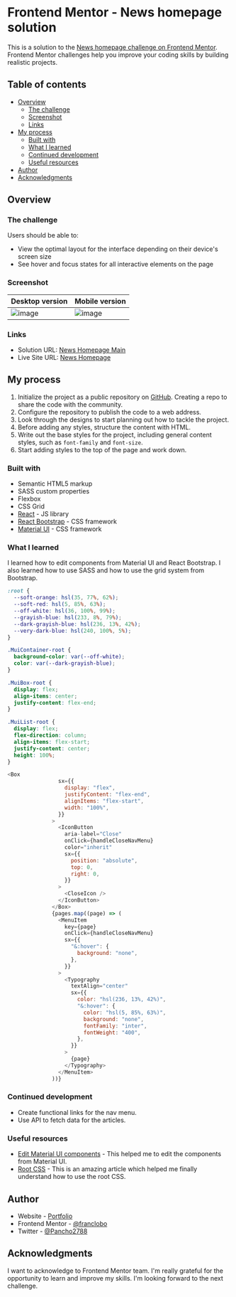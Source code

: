 # Frontend Mentor - News homepage solution

This is a solution to the [News homepage challenge on Frontend Mentor](https://www.frontendmentor.io/challenges/news-homepage-H6SWTa1MFl). Frontend Mentor challenges help you improve your coding skills by building realistic projects.

## Table of contents

- [Overview](#overview)
  - [The challenge](#the-challenge)
  - [Screenshot](#screenshot)
  - [Links](#links)
- [My process](#my-process)
  - [Built with](#built-with)
  - [What I learned](#what-i-learned)
  - [Continued development](#continued-development)
  - [Useful resources](#useful-resources)
- [Author](#author)
- [Acknowledgments](#acknowledgments)

## Overview

### The challenge

Users should be able to:

- View the optimal layout for the interface depending on their device's screen size
- See hover and focus states for all interactive elements on the page

### Screenshot

| Desktop version | Mobile version |
|---|---|
| ![image](https://github.com/franclobo/news_homepage_main/assets/58642949/53d62d60-7693-4a3b-a841-cb08bd5a2d0f) | ![image](https://github.com/franclobo/news_homepage_main/assets/58642949/ff28761b-dbe5-4fd0-affe-ddfbbe115444) |



### Links

- Solution URL: [News Homepage Main](https://github.com/franclobo/news_homepage_main)
- Live Site URL: [News Homepage](https://news-homepage-20230620.netlify.app/)

## My process

1. Initialize the project as a public repository on [GitHub](https://github.com/). Creating a repo to share the code with the community.
2. Configure the repository to publish the code to a web address.
3. Look through the designs to start planning out how to tackle the project.
4. Before adding any styles, structure the content with HTML.
5. Write out the base styles for the project, including general content styles, such as `font-family` and `font-size`.
6. Start adding styles to the top of the page and work down.

### Built with

- Semantic HTML5 markup
- SASS custom properties
- Flexbox
- CSS Grid
- [React](https://reactjs.org/) - JS library
- [React Bootstrap](https://react-bootstrap.netlify.app/) - CSS framework
- [Material UI](https://mui.com/) - CSS framework

### What I learned

I learned how to edit components from Material UI and React Bootstrap. I also learned how to use SASS and how to use the grid system from Bootstrap.

```css
:root {
  --soft-orange: hsl(35, 77%, 62%);
  --soft-red: hsl(5, 85%, 63%);
  --off-white: hsl(36, 100%, 99%);
  --grayish-blue: hsl(233, 8%, 79%);
  --dark-grayish-blue: hsl(236, 13%, 42%);
  --very-dark-blue: hsl(240, 100%, 5%);
}

.MuiContainer-root {
  background-color: var(--off-white);
  color: var(--dark-grayish-blue);
}

.MuiBox-root {
  display: flex;
  align-items: center;
  justify-content: flex-end;
}

.MuiList-root {
  display: flex;
  flex-direction: column;
  align-items: flex-start;
  justify-content: center;
  height: 100%;
}
```
```js
<Box
                sx={{
                  display: "flex",
                  justifyContent: "flex-end",
                  alignItems: "flex-start",
                  width: "100%",
                }}
              >
                <IconButton
                  aria-label="Close"
                  onClick={handleCloseNavMenu}
                  color="inherit"
                  sx={{
                    position: "absolute",
                    top: 0,
                    right: 0,
                  }}
                >
                  <CloseIcon />
                </IconButton>
              </Box>
              {pages.map((page) => (
                <MenuItem
                  key={page}
                  onClick={handleCloseNavMenu}
                  sx={{
                    "&:hover": {
                      background: "none",
                    },
                  }}
                >
                  <Typography
                    textAlign="center"
                    sx={{
                      color: "hsl(236, 13%, 42%)",
                      "&:hover": {
                        color: "hsl(5, 85%, 63%)",
                        background: "none",
                        fontFamily: "inter",
                        fontWeight: "400",
                      },
                    }}
                  >
                    {page}
                  </Typography>
                </MenuItem>
              ))}
```

### Continued development

- Create functional links for the nav menu.
- Use API to fetch data for the articles.

### Useful resources

- [Edit Material UI components](https://mui.com/material-ui/api/app-bar/) - This helped me to edit the components from Material UI.
- [Root CSS](https://developer.mozilla.org/es/docs/Web/CSS/:root) - This is an amazing article which helped me finally understand how to use the root CSS.

## Author

- Website - [Portfolio](https://borja-lobato-francisco-potfolio.netlify.app/)
- Frontend Mentor - [@franclobo](https://www.frontendmentor.io/profile/franclobo)
- Twitter - [@Pancho2788](https://twitter.com/Pancho2788)

## Acknowledgments

I want to acknowledge to Frontend Mentor team. I'm really grateful for the opportunity to learn and improve my skills. I'm looking forward to the next challenge.

